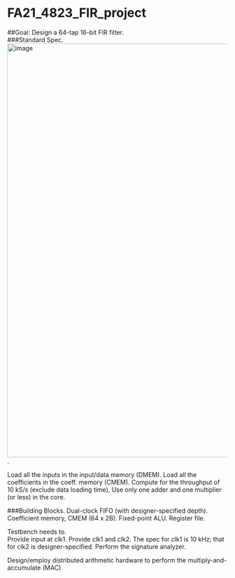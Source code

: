 # FA21_4823_FIR_project
##Goal: Design a 64-tap 16-bit FIR filter.   
###Standard Spec. 
<img width="944" alt="image" src="https://user-images.githubusercontent.com/103384755/180321194-88e515f7-8ea1-46e0-a1d1-873cb14d3bb2.png">. 







  Load all the inputs in the input/data memory (DMEM). 
  Load all the coefficients in the coeff. memory (CMEM). 
  Compute for the throughput of 10 kS/s (exclude data loading time). 
  Use only one adder and one multiplier (or less) in the core. 

###Building Blocks. 
  Dual-clock FIFO (with designer-specified depth). 
  Coefficient memory, CMEM (64 x 2B). 
  Fixed-point ALU. 
  Register file.
  
Testbench needs to.  
  Provide input at clk1. 
  Provide clk1 and clk2. 
  The spec for clk1 is 10 kHz; that for clk2 is designer-specified. 
  Perform the signature analyzer. 
  
  
  Design/employ distributed arithmetic
  hardware to perform the multiply-and-
  accumulate (MAC)
